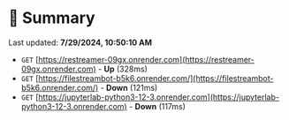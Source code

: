 # 📖 Summary
Last updated: **7/29/2024, 10:50:10 AM**

- `GET` [https://restreamer-09gx.onrender.com](https://restreamer-09gx.onrender.com) - **Up** (328ms)
- `GET` [https://filestreambot-b5k6.onrender.com/](https://filestreambot-b5k6.onrender.com/) - **Down** (121ms)
- `GET` [https://jupyterlab-python3-12-3.onrender.com](https://jupyterlab-python3-12-3.onrender.com) - **Down** (117ms)
